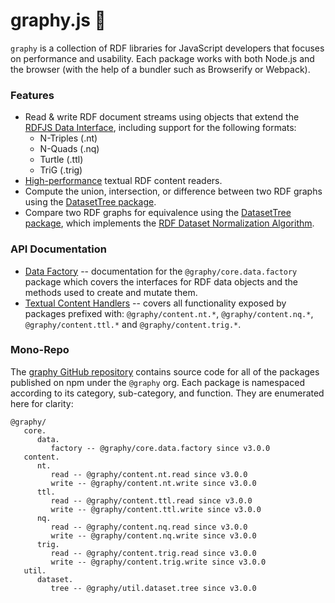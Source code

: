 # graphy.js 🍌
`graphy` is a collection of RDF libraries for JavaScript developers that focuses on performance and usability. Each package works with both Node.js and the browser (with the help of a bundler such as Browserify or Webpack).

### Features
 - Read & write RDF document streams using objects that extend the [RDFJS Data Interface](http://rdf.js.org/), including support for the following formats:
   - N-Triples (.nt)
   - N-Quads (.nq)
   - Turtle (.ttl)
   - TriG (.trig)
 - [High-performance](#performance) textual RDF content readers.
 - Compute the union, intersection, or difference between two RDF graphs using the [DatasetTree package](/docs/util.dataset.tree.md).
 - Compare two RDF graphs for equivalence using the [DatasetTree package](docs/util.dataset.tree.md), which implements the [RDF Dataset Normalization Algorithm](https://json-ld.github.io/normalization/spec/).

### API Documentation
 - [Data Factory](/docs/core.data.factory.md) -- documentation for the `@graphy/core.data.factory` package which covers the interfaces for RDF data objects and the methods used to create and mutate them.
 - [Textual Content Handlers](/docs/content.textual.md) -- covers all functionality exposed by packages prefixed with: `@graphy/content.nt.*`, `@graphy/content.nq.*`, `@graphy/content.ttl.*` and `@graphy/content.trig.*`.

### Mono-Repo
The [graphy GitHub repository](https://github.com/blake-regalia/graphy.js) contains source code for all of the packages published on npm under the `@graphy` org. Each package is namespaced according to its category, sub-category, and function. They are enumerated here for clarity:

```
@graphy/
   core.
      data.
         factory -- @graphy/core.data.factory since v3.0.0
   content.
      nt.
         read -- @graphy/content.nt.read since v3.0.0
         write -- @graphy/content.nt.write since v3.0.0
      ttl.
         read -- @graphy/content.ttl.read since v3.0.0
         write -- @graphy/content.ttl.write since v3.0.0
      nq.
         read -- @graphy/content.nq.read since v3.0.0
         write -- @graphy/content.nq.write since v3.0.0
      trig.
         read -- @graphy/content.trig.read since v3.0.0
         write -- @graphy/content.trig.write since v3.0.0
   util.
      dataset.
         tree -- @graphy/util.dataset.tree since v3.0.0
```
